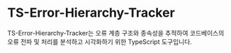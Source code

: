 # TS-Error-Hierarchy-Tracker
TS-Error-Hierarchy-Tracker는 오류 계층 구조와 종속성을 추적하여 코드베이스의 오류 전파 및 처리를 분석하고 시각화하기 위한 TypeScript 도구입니다.
